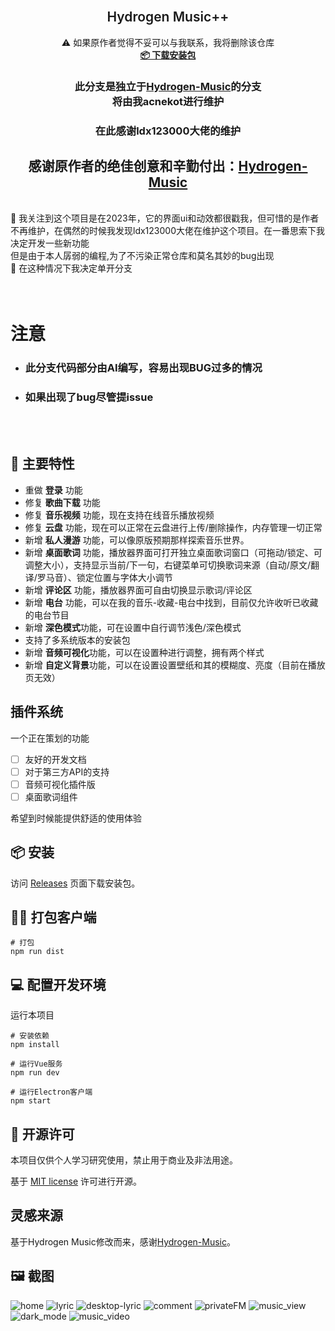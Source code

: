 <br />
<p align="center">

  <h2 align="center" style="font-weight: 600">Hydrogen Music++</h2>

  <p align="center">
    ⚠️ 如果原作者觉得不妥可以与我联系，我将删除该仓库
    <br />
    <a href="#%EF%B8%8F-安装" target="blank"><strong>📦️ 下载安装包</strong></a>
    <h3 align="center">此分支是独立于<a href="https://github.com/Kaidesuyo/Hydrogen-Music" target="blank"><strong>Hydrogen-Music</strong></a>的分支
    <br />将由我acnekot进行维护 </h3>
    <h3 align="center">在此感谢ldx123000大佬的维护</h3>
    <h2 align="center">感谢原作者的绝佳创意和辛勤付出：<a href="https://github.com/Kaidesuyo/Hydrogen-Music" target="blank"><strong>Hydrogen-Music</strong></a></h2>
    <br />
    🎵 我关注到这个项目是在2023年，它的界面ui和动效都很戳我，但可惜的是作者不再维护，在偶然的时候我发现ldx123000大佬在维护这个项目。在一番思索下我决定开发一些新功能
    <br />但是由于本人孱弱的编程,为了不污染正常仓库和莫名其妙的bug出现
    <br />🔄 在这种情况下我决定单开分支
    <br />
    <br />
    <br />
  </p>
</p>

# 注意
- ### 此分支代码部分由AI编写，容易出现BUG过多的情况
- ### 如果出现了bug尽管提issue
<br/>
<br/>

## 🌟 主要特性

- 重做 **登录** 功能
- 修复 **歌曲下载** 功能
- 修复 **音乐视频** 功能，现在支持在线音乐播放视频
- 修复 **云盘** 功能，现在可以正常在云盘进行上传/删除操作，内存管理一切正常
- 新增 **私人漫游** 功能，可以像原版预期那样探索音乐世界。
- 新增 **桌面歌词** 功能，播放器界面可打开独立桌面歌词窗口（可拖动/锁定、可调整大小），支持显示当前/下一句，右键菜单可切换歌词来源（自动/原文/翻译/罗马音）、锁定位置与字体大小调节
- 新增 **评论区** 功能，播放器界面可自由切换显示歌词/评论区
- 新增 **电台** 功能，可以在我的音乐-收藏-电台中找到，目前仅允许收听已收藏的电台节目
- 新增 **深色模式**功能，可在设置中自行调节浅色/深色模式
- 支持了多系统版本的安装包
- 新增 **音频可视化**功能，可以在设置种进行调整，拥有两个样式
- 新增 **自定义背景**功能，可以在设置设置壁纸和其的模糊度、亮度（目前在播放页无效）

## 插件系统

一个正在策划的功能

- [ ] 友好的开发文档
- [ ] 对于第三方API的支持
- [ ] 音频可视化插件版
- [ ] 桌面歌词组件

希望到时候能提供舒适的使用体验
  
## 📦️ 安装

访问 [Releases](https://github.com/acnekot/Hydrogen-Music/releases)
页面下载安装包。

## 👷‍♂️ 打包客户端

```shell
# 打包
npm run dist
```

## :computer: 配置开发环境

运行本项目

```shell
# 安装依赖
npm install

# 运行Vue服务
npm run dev

# 运行Electron客户端
npm start
```

## 📜 开源许可

本项目仅供个人学习研究使用，禁止用于商业及非法用途。

基于 [MIT license](https://opensource.org/licenses/MIT) 许可进行开源。

## 灵感来源

基于Hydrogen Music修改而来，感谢[Hydrogen-Music](https://github.com/Kaidesuyo/Hydrogen-Music)。


## 🖼️ 截图

![home][home-screenshot]
![lyric][lyric-screenshot]
![desktop-lyric][desktop-lyric-screenshot]
![comment][comment-screenshot]
![privateFM][privateFM-screenshot]
![music_view][music_view-screenshot]
![dark_mode][dark_mode-screenshot]
![music_video][music_video-screenshot]

<!-- MARKDOWN LINKS & IMAGES -->
<!-- https://www.markdownguide.org/basic-syntax/#reference-style-links -->

[home-screenshot]: img/home.png
[lyric-screenshot]: img/lyric.png
[desktop-lyric-screenshot]: img/desktop-lyric.png
[comment-screenshot]: img/comment.png
[privateFM-screenshot]: img/privateFM.png
[dark_mode-screenshot]: img/dark_mode.png
[music_video-screenshot]: img/music_video.png
[music_view-screenshot]: img/music_view.png
